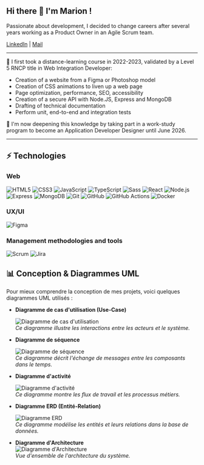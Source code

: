 <!--
**MarionGirard33/MarionGirard33** is a ✨ _special_ ✨ repository because its `README.md` (this file) appears on your GitHub profile.

Here are some ideas to get you started:

- 🔭 I’m currently working on ...
- 🌱 I’m currently learning ...
- 👯 I’m looking to collaborate on ...
- 🤔 I’m looking for help with ...
- 💬 Ask me about ...
- 📫 How to reach me: ...
- 😄 Pronouns: ...
- ⚡ Fun fact: ...
-->

## Hi there 👋 I'm Marion !

Passionate about development, I decided to change careers after several years working as a Product Owner in an Agile Scrum team.

[LinkedIn](https://www.linkedin.com/in/mariongirard33/) | [Mail](marion.girard33@gmail.com)

---

🌟 I first took a distance-learning course in 2022-2023, validated by a Level 5 RNCP title in Web Integration Developer:
- Creation of a website from a Figma or Photoshop model
- Creation of CSS animations to liven up a web page
- Page optimization, performance, SEO, accessibility
- Creation of a secure API with Node.JS, Express and MongoDB
- Drafting of technical documentation
- Perform unit, end-to-end and integration tests

🌱 I'm now deepening this knowledge by taking part in a work-study program to become an Application Developer Designer until June 2026.

---

## ⚡ Technologies

### Web
![HTML5](https://img.shields.io/badge/-HTML5-E34F26?style=flat-square&logo=html5&logoColor=white)
![CSS3](https://img.shields.io/badge/-CSS3-1572B6?style=flat-square&logo=css3&logoColor=white)
![JavaScript](https://img.shields.io/badge/-JavaScript-F7DF1E?style=flat-square&logo=javascript&logoColor=black)
![TypeScript](https://img.shields.io/badge/-TypeScript-007ACC?style=flat-square&logo=typescript&logoColor=white)
![Sass](https://img.shields.io/badge/-Sass-CC6699?style=flat-square&logo=sass&logoColor=white)
![React](https://img.shields.io/badge/-React-61DAFB?style=flat-square&logo=react&logoColor=black)
![Node.js](https://img.shields.io/badge/-Node.js-339933?style=flat-square&logo=node-dot-js&logoColor=white)
![Express](https://img.shields.io/badge/-Express-000000?style=flat-square&logo=express&logoColor=white)
![MongoDB](https://img.shields.io/badge/-MongoDB-47A248?style=flat-square&logo=mongodb&logoColor=white)
![Git](https://img.shields.io/badge/-Git-F05032?style=flat-square&logo=git&logoColor=white)
![GitHub](https://img.shields.io/badge/-GitHub-181717?style=flat-square&logo=github&logoColor=white)
![GitHub Actions](https://img.shields.io/badge/-GitHub%20Actions-2088FF?style=flat-square&logo=github-actions&logoColor=white)
![Docker](https://img.shields.io/badge/-Docker-2496ED?style=flat-square&logo=docker&logoColor=white)


### UX/UI
![Figma](https://img.shields.io/badge/-Figma-F24E1E?style=flat-square&logo=figma&logoColor=white)

### Management methodologies and tools
![Scrum](https://img.shields.io/badge/-Scrum-6DB33F?style=flat-square&logo=scrum&logoColor=white)
![Jira](https://img.shields.io/badge/-Jira-0052CC?style=flat-square&logo=jira&logoColor=white)


## 📊 Conception & Diagrammes UML

Pour mieux comprendre la conception de mes projets, voici quelques diagrammes UML utilisés :

- **Diagramme de cas d'utilisation (Use-Case)**
  
  ![Diagramme de cas d'utilisation]()  
  *Ce diagramme illustre les interactions entre les acteurs et le système.*

- **Diagramme de séquence**

  ![Diagramme de séquence]()  
  *Ce diagramme décrit l'échange de messages entre les composants dans le temps.*

- **Diagramme d'activité**

  ![Diagramme d'activité]()  
  *Ce diagramme montre les flux de travail et les processus métiers.*

- **Diagramme ERD (Entité-Relation)**
  
  ![Diagramme ERD]()  
  *Ce diagramme modélise les entités et leurs relations dans la base de données.*

- **Diagramme d'Architecture**  
  ![Diagramme d'Architecture]()  
  *Vue d'ensemble de l'architecture du système.*
